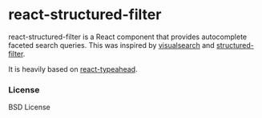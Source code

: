 # react-structured-filter

react-structured-filter is a React component that provides autocomplete faceted search queries. This was inspired by [visualsearch](http://documentcloud.github.io/visualsearch) and
[structured-filter](https://github.com/evoluteur/structured-filter).

It is heavily based on [react-typeahead](https://github.com/fmoo/react-typeahead).

### License

BSD License
